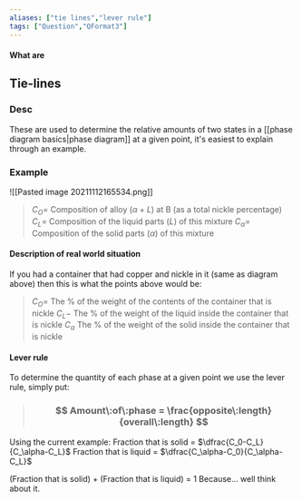 ```yaml
---
aliases: ["tie lines","lever rule"]
tags: ["Question","QFormat3"]
---
```


#### What are
## Tie-lines
### Desc
These are used to determine the relative amounts of two states in a [[phase diagram basics|phase diagram]] at a given point, it's easiest to explain through an example.

### Example
![[Pasted image 20211112165534.png]]

> $C_O=$ Composition of alloy ($\alpha+L$) at B (as a total nickle percentage)
> $C_L=$ Composition of the liquid parts ($L$) of this mixture
> $C_\alpha=$ Composition of the solid parts ($\alpha$) of this mixture

#### Description of real world situation
If you had a container that had copper and nickle in it (same as diagram above) then this is what the points above would be:
> $C_O=$ The % of the weight of the contents of the container that is nickle
> $C_L-$ The % of the weight of the liquid inside the container that is nickle
> $C_\alpha$ The % of the weight of the solid inside the container that is nickle

#### Lever rule
To determine the quantity of each phase at a given point we use the lever rule, simply put:

> ### $$ Amount\:of\:phase = \frac{opposite\:length}{overall\:length} $$ 

Using the current example:
Fraction that is solid = $\dfrac{C_0-C_L}{C_\alpha-C_L}$
Fraction that is liquid = $\dfrac{C_\alpha-C_0}{C_\alpha-C_L}$

(Fraction that is solid) + (Fraction that is liquid) = 1
Because... well think about it.